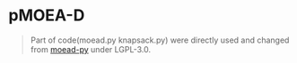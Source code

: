 # pMOEA-D

> Part of code(moead.py knapsack.py) were directly used and changed from [moead-py](https://github.com/mbelmadani/moead-py) under LGPL-3.0.

